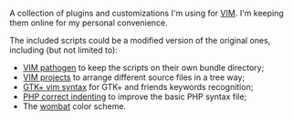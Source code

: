 A collection of plugins and customizations I'm using for [VIM](http://www.vim.org/). I'm keeping them online for my personal convenience.

The included scripts could be a modified version of the original ones, including (but not limited to):

* [VIM pathogen](http://www.vim.org/scripts/script.php?script_id=2332) to keep the scripts on their own bundle directory;
* [VIM projects](http://www.vim.org/scripts/script.php?script_id=69) to arrange different source files in a tree way;
* [GTK+ vim syntax](http://www.vim.org/scripts/script.php?script_id=1000) for GTK+ and friends keywords recognition;
* [PHP correct indenting](http://www.2072productions.com/to/phpindent.txt) to improve the basic PHP syntax file;
* The [wombat](http://github.com/cschlueter/vim-wombat) color scheme.
